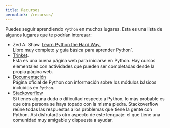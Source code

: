```yaml
---
title: Recursos
permalink: /recursos/
---
```


Puedes seguir aprendiendo `Python` en muchos lugares. Esta es una lista de algunos lugares que te podrían interesar:

- Zed A. Shaw. [Learn Python the Hard Way.](http://learnpythonthehardway.org/book/)    
Libro muy completo y guía básica para aprender Python`.
- [Trinket](https://trinket.io/).    
Esta es una buena página web para iniciarse en Python. Hay cursos elementales con actividades que pueden ser completadas desde la propia página web. 
- [Documentación](https://docs.python.org/3/)    
Página oficial de Python con información sobre los módulos básicos incluidos en `Python`.
- [Stackoverflow](http://stackoverflow.com/questions/tagged/python)  
Si tienes alguna duda o dificultad respecto a Python, lo más probable es que otra persona se haya topado con la misma piedra. Stackoverflow reúne todas las respuestas a los problemas que tiene la gente con Python. Así disfrutarás otro aspecto de este lenguaje: el que tiene una comunidad muy amigable y dispuesta a ayudar.

